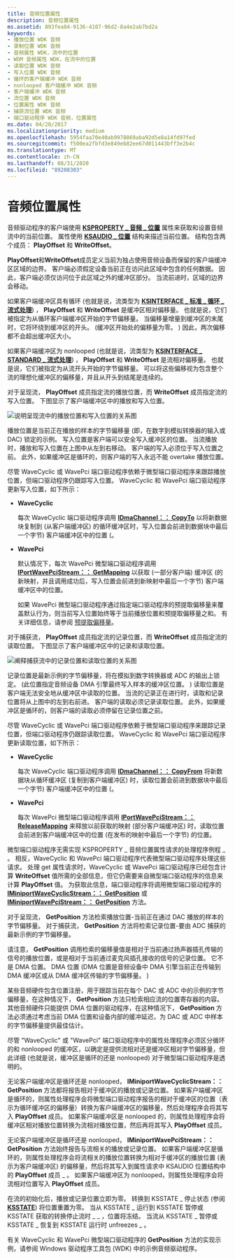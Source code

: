 ```yaml
---
title: 音频位置属性
description: 音频位置属性
ms.assetid: 893fea84-9136-4107-96d2-8a4e2ab7bd2a
keywords:
- 播放位置 WDK 音频
- 录制位置 WDK 音频
- 音频属性 WDK，流中的位置
- WDM 音频属性 WDK，在流中的位置
- 读取位置 WDK 音频
- 写入位置 WDK 音频
- 循环的客户端缓冲 WDK 音频
- nonlooped 客户端缓冲 WDK 音频
- 客户端缓冲 WDK 音频
- 流位置 WDK 音频
- 位置属性 WDK 音频
- 捕获流位置 WDK 音频
- 端口驱动程序 WDK 音频，位置属性
ms.date: 04/20/2017
ms.localizationpriority: medium
ms.openlocfilehash: 5954faa70e40ab9978869aba92d5e8a14fd97fed
ms.sourcegitcommit: f500ea2fbfd3e849eb82ee67d011443bff3e2b4c
ms.translationtype: MT
ms.contentlocale: zh-CN
ms.lasthandoff: 08/31/2020
ms.locfileid: "89208303"
---
```

# <a name="audio-position-property"></a>音频位置属性


音频驱动程序的客户端使用 [**KSPROPERTY \_ 音频 \_ 位置**](./ksproperty-audio-position.md) 属性来获取和设置音频流中的当前位置。 属性使用 [**KSAUDIO \_ 位置**](/windows-hardware/drivers/ddi/ksmedia/ns-ksmedia-ksaudio_position) 结构来描述当前位置。 结构包含两个成员： **PlayOffset** 和 **WriteOffset**。

**PlayOffset**和**WriteOffset**成员定义当前为独占使用音频设备而保留的客户端缓冲区区域的边界。 客户端必须假定设备当前正在访问此区域中包含的任何数据。 因此，客户端必须仅访问位于此区域之外的缓冲区部分。 当流前进时，区域的边界会移动。

如果客户端缓冲区具有循环 (也就是说，流类型为 [**KSINTERFACE \_ 标准 \_ 循环 \_ 流式处理**](../stream/ksinterface-standard-looped-streaming.md)) ， **PlayOffset** 和 **WriteOffset** 是缓冲区相对偏移量。 也就是说，它们被指定为从循环客户端缓冲区开始的字节偏移量。 当偏移量增量到缓冲区的末尾时，它将环绕到缓冲区的开头。  (缓冲区开始处的偏移量为零。 ) 因此，两次偏移都不会超出缓冲区大小。

如果客户端缓冲区为 nonlooped (也就是说，流类型为 [**KSINTERFACE \_ STANDARD \_ 流式处理**](../stream/ksinterface-standard-streaming.md)) ， **PlayOffset** 和 **WriteOffset** 是流相对偏移量。 也就是说，它们被指定为从流开头开始的字节偏移量。 可以将这些偏移视为包含整个流的理想化缓冲区的偏移量，并且从开头到结尾是连续的。

对于呈现流， **PlayOffset** 成员指定流的播放位置，而 **WriteOffset** 成员指定流的写入位置。 下图显示了客户端缓冲区中的播放和写入位置。

![说明呈现流中的播放位置和写入位置的关系图](images/playoffset.png)

播放位置是当前正在播放的样本的字节偏移量 (即，在数字到模拟转换器的输入或 DAC) 锁定的示例。 写入位置是客户端可以安全写入缓冲区的位置。 当流播放时，播放和写入位置在上图中从左到右移动。 客户端的写入必须位于写入位置之前。 此外，如果缓冲区是循环的，则客户端的写入永远不能 overtake 播放位置。

尽管 WaveCyclic 或 WavePci 端口驱动程序依赖于微型端口驱动程序来跟踪播放位置，但端口驱动程序仍跟踪写入位置。 WaveCyclic 和 WavePci 端口驱动程序更新写入位置，如下所示：

-   **WaveCyclic**

    每次 WaveCyclic 端口驱动程序调用 [**IDmaChannel：： CopyTo**](/windows-hardware/drivers/ddi/portcls/nf-portcls-idmachannel-copyto) 以将新数据块复制到 (从客户端缓冲区) 的循环缓冲区时，写入位置会前进到数据块中最后一个字节) 客户端缓冲区中的位置 (。

-   **WavePci**

    默认情况下，每次 WavePci 微型端口驱动程序调用 [**IPortWavePciStream：： GetMapping**](/windows-hardware/drivers/ddi/portcls/nf-portcls-iportwavepcistream-getmapping) 以获取 (一部分客户端) 缓冲区 (的新映射，并且调用成功后，写入位置会前进到新映射中最后一个字节) 客户端缓冲区中的位置。

    如果 WavePci 微型端口驱动程序通过指定端口驱动程序的预提取偏移量来覆盖默认行为，则当前写入位置始终等于当前播放位置和预提取偏移量之和。 有关详细信息，请参阅 [预提取偏移量](prefetch-offsets.md)。

对于捕获流， **PlayOffset** 成员指定流的记录位置，而 **WriteOffset** 成员指定流的读取位置。 下图显示了客户端缓冲区中的记录和读取位置。

![阐释捕获流中的记录位置和读取位置的关系图](images/recordoffset.png)

记录位置是最新示例的字节偏移量，将在模拟到数字转换器或 ADC 的输出上锁定。  (此位置指定音频设备 DMA 引擎最终写入样本的缓冲区位置。 ) 读取位置是客户端无法安全地从缓冲区中读取的位置。 当流的记录正在进行时，读取和记录位置将从上图中的左到右前进。 客户端的读取必须记录读取位置。 此外，如果缓冲区是循环的，则客户端的读取必须停留在记录位置之前。

尽管 WaveCyclic 或 WavePci 端口驱动程序依赖于微型端口驱动程序来跟踪记录位置，但端口驱动程序仍跟踪读取位置。 WaveCyclic 和 WavePci 端口驱动程序更新读取位置，如下所示：

-   **WaveCyclic**

    每次 WaveCyclic 端口驱动程序调用 [**IDmaChannel：： CopyFrom**](/windows-hardware/drivers/ddi/portcls/nf-portcls-idmachannel-copyfrom) 将新数据块从循环缓冲区 (复制到客户端缓冲区) 时，读取位置会前进到数据块中最后一个字节) 客户端缓冲区中的位置 (。

-   **WavePci**

    每次 WavePci 微型端口驱动程序调用 [**IPortWavePciStream：： ReleaseMapping**](/windows-hardware/drivers/ddi/portcls/nf-portcls-iportwavepcistream-releasemapping) 来释放以前获取的映射 (部分客户端缓冲区) 时，读取位置会前进到客户端缓冲区中的位置 (在发布的映射中最后一个字节) 的位置。

微型端口驱动程序无需实现 KSPROPERTY \_ 音频位置属性请求的处理程序例程 \_ 。 相反，WaveCyclic 和 WavePci 端口驱动程序代表微型端口驱动程序处理这些请求。 处理 get 属性请求时，WaveCyclic 或 WavePci 端口驱动程序已经包含计算 **WriteOffset** 值所需的全部信息，但它仍需要来自微型端口驱动程序的信息来计算 **PlayOffset** 值。 为获取此信息，端口驱动程序将调用微型端口驱动程序的 [**IMiniportWaveCyclicStream：： GetPosition**](/windows-hardware/drivers/ddi/portcls/nf-portcls-iminiportwavecyclicstream-getposition) 或 [**IMiniportWavePciStream：： GetPosition**](/windows-hardware/drivers/ddi/portcls/nf-portcls-iminiportwavepcistream-getposition) 方法。

对于呈现流， **GetPosition** 方法检索播放位置-当前正在通过 DAC 播放的样本的字节偏移量。 对于捕获流， **GetPosition** 方法将检索记录位置-要由 ADC 捕获的最新示例的字节偏移量。

请注意， **GetPosition** 调用检索的偏移量值是相对于当前通过扬声器插孔传输的信号的播放位置，或是相对于当前通过麦克风插孔接收的信号的记录位置。 它不是 DMA 位置。 DMA 位置 (DMA 位置是音频设备中 DMA 引擎当前正在传输到 DMA 缓冲区或从 DMA 缓冲区传输的字节偏移量。 ) 

某些音频硬件包含位置注册，用于跟踪当前在每个 DAC 或 ADC 中的示例的字节偏移量，在这种情况下， **GetPosition** 方法只检索相应流的位置寄存器的内容。 其他音频硬件只能提供 DMA 位置的驱动程序，在这种情况下， **GetPosition** 方法必须通过考虑当前 DMA 位置和设备内部的缓冲延迟，为 DAC 或 ADC 中样本的字节偏移量提供最佳估计。

尽管 "WaveCyclic" 或 "WavePci" 端口驱动程序中的属性处理程序必须区分循环的和 nonlooped 的缓冲区，以确定是提供流相对还是缓冲区相对字节偏移量，但此详细 (也就是说，缓冲区是循环的还是 nonlooped) 对于微型端口驱动程序是透明的。

无论客户端缓冲区是循环还是 nonlooped， **IMiniportWaveCyclicStream：： GetPosition** 方法都将报告相对于缓冲区的播放或记录位置。 如果客户端缓冲区是循环的，则属性处理程序会将微型端口驱动程序报告的相对于缓冲区的位置（表示为循环缓冲区的偏移量）转换为客户端缓冲区的偏移量，然后处理程序会将其写入 **PlayOffset** 成员。 如果客户端缓冲区是 nonlooped 的，则属性处理程序会将缓冲区相对播放位置转换为流相对播放位置，然后再将其写入 **PlayOffset** 成员。

无论客户端缓冲区是循环还是 nonlooped， **IMiniportWavePciStream：： GetPosition** 方法始终报告与流相关的播放或记录位置。 如果客户端缓冲区是循环的，则属性处理程序会将流相关的播放位置转换为相对于缓冲区的播放位置 (表示为客户端缓冲区) 的偏移量，然后将其写入到属性请求中 KSAUDIO 位置结构中的 **PlayOffset** 成员 \_ 。 如果客户端缓冲区为 nonlooped，则属性处理程序会将流相对位置写入 **PlayOffset** 成员。

在流的初始化后，播放或记录位置立即为零。 转换到 KSSTATE \_ 停止状态 (参阅 [**KSSTATE**](/windows-hardware/drivers/ddi/ks/ne-ks-ksstate)) 将位置重置为零。 当从 KSSTATE \_ 运行到 KSSTATE 暂停或 KSSTATE 获取的转换停止流时 \_ \_ ，位置将冻结。 当流从 KSSTATE \_ 暂停或 KSSTATE \_ 恢复到 KSSTATE 运行时 unfreezes \_ 。

有关 WaveCyclic 和 WavePci 微型端口驱动程序的 **GetPosition** 方法的实现示例，请参阅 Windows 驱动程序工具包 (WDK) 中的示例音频驱动程序。

 

